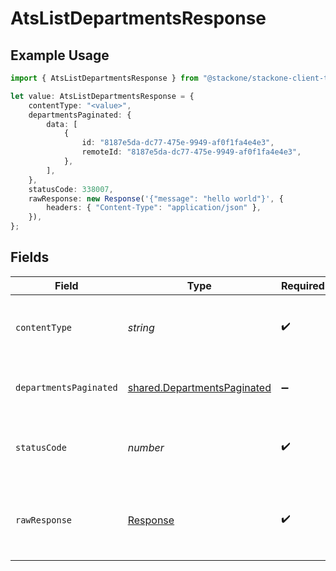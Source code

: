 # AtsListDepartmentsResponse

## Example Usage

```typescript
import { AtsListDepartmentsResponse } from "@stackone/stackone-client-ts/sdk/models/operations";

let value: AtsListDepartmentsResponse = {
    contentType: "<value>",
    departmentsPaginated: {
        data: [
            {
                id: "8187e5da-dc77-475e-9949-af0f1fa4e4e3",
                remoteId: "8187e5da-dc77-475e-9949-af0f1fa4e4e3",
            },
        ],
    },
    statusCode: 338007,
    rawResponse: new Response('{"message": "hello world"}', {
        headers: { "Content-Type": "application/json" },
    }),
};
```

## Fields

| Field                                                                             | Type                                                                              | Required                                                                          | Description                                                                       |
| --------------------------------------------------------------------------------- | --------------------------------------------------------------------------------- | --------------------------------------------------------------------------------- | --------------------------------------------------------------------------------- |
| `contentType`                                                                     | *string*                                                                          | :heavy_check_mark:                                                                | HTTP response content type for this operation                                     |
| `departmentsPaginated`                                                            | [shared.DepartmentsPaginated](../../../sdk/models/shared/departmentspaginated.md) | :heavy_minus_sign:                                                                | The list of departments was retrieved.                                            |
| `statusCode`                                                                      | *number*                                                                          | :heavy_check_mark:                                                                | HTTP response status code for this operation                                      |
| `rawResponse`                                                                     | [Response](https://developer.mozilla.org/en-US/docs/Web/API/Response)             | :heavy_check_mark:                                                                | Raw HTTP response; suitable for custom response parsing                           |
